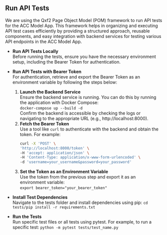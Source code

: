 ## **Run API Tests**
   We are using the Qxf2 Page Object Model (POM) framework to run API tests for the ACC Model App. This framework helps in organizing and executing API test cases efficiently by providing a structured approach, reusable components, and easy integration with backend services for testing various API endpoints in the ACC Model App.
- **Run API Tests Locally**    
  Before running the tests, ensure you have the necessary environment setup, including the Bearer Token for authentication.

- **Run API Tests with Bearer Token**   
  For authentication, retrieve and export the Bearer Token as an environment variable by following the steps below:  
  1. **Launch the Backend Service**  
     Ensure the backend service is running. You can do this by running the application with Docker Compose:  
     `docker-compose up --build -d`  
     Confirm the backend is accessible by checking the logs or navigating to the appropriate URL (e.g., http://localhost:8000).  
  2. **Fetch the Bearer Token**  
     Use a tool like `curl` to authenticate with the backend and obtain the token. For example:  
     ```bash
     curl -X 'POST' \
     'http://localhost:8000/token' \
     -H 'accept: application/json' \
     -H 'Content-Type: application/x-www-form-urlencoded' \
     -d 'username=your_username&password=your_password'
     ```
  3. **Set the Token as an Environment Variable**  
     Use the token from the previous step and export it as an environment variable:  
     `export bearer_token="your_bearer_token"`

- **Install Test Dependencies**   
  Navigate to the tests folder and install dependencies using pip:
  `cd tests/pip install -r requirements.txt`

- **Run the Tests**   
  Run specific test files or all tests using pytest. For example, to run a specific test:
  `python -m pytest tests/test_name.py`
